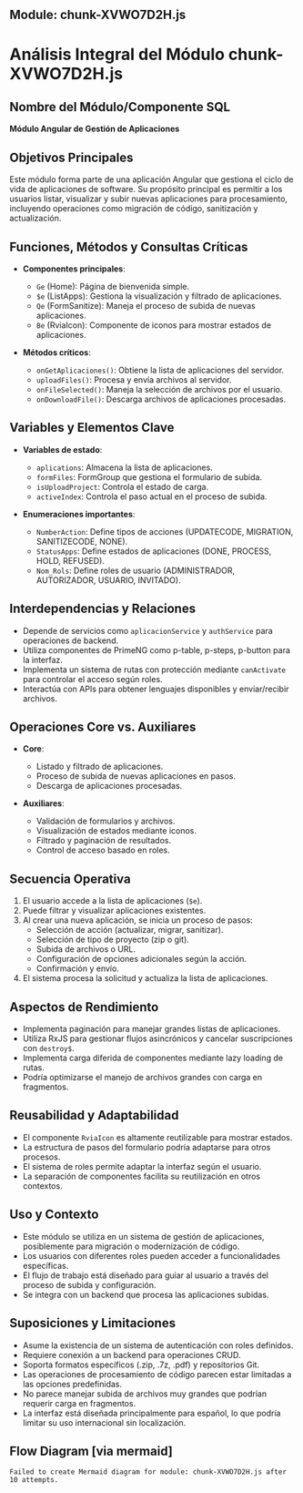 ## Module: chunk-XVWO7D2H.js

# Análisis Integral del Módulo chunk-XVWO7D2H.js

## Nombre del Módulo/Componente SQL
**Módulo Angular de Gestión de Aplicaciones**

## Objetivos Principales
Este módulo forma parte de una aplicación Angular que gestiona el ciclo de vida de aplicaciones de software. Su propósito principal es permitir a los usuarios listar, visualizar y subir nuevas aplicaciones para procesamiento, incluyendo operaciones como migración de código, sanitización y actualización.

## Funciones, Métodos y Consultas Críticas
- **Componentes principales**:
  - `Ge` (Home): Página de bienvenida simple.
  - `$e` (ListApps): Gestiona la visualización y filtrado de aplicaciones.
  - `Qe` (FormSanitize): Maneja el proceso de subida de nuevas aplicaciones.
  - `Be` (RviaIcon): Componente de iconos para mostrar estados de aplicaciones.

- **Métodos críticos**:
  - `onGetAplicaciones()`: Obtiene la lista de aplicaciones del servidor.
  - `uploadFiles()`: Procesa y envía archivos al servidor.
  - `onFileSelected()`: Maneja la selección de archivos por el usuario.
  - `onDownloadFile()`: Descarga archivos de aplicaciones procesadas.

## Variables y Elementos Clave
- **Variables de estado**:
  - `aplications`: Almacena la lista de aplicaciones.
  - `formFiles`: FormGroup que gestiona el formulario de subida.
  - `isUploadProject`: Controla el estado de carga.
  - `activeIndex`: Controla el paso actual en el proceso de subida.

- **Enumeraciones importantes**:
  - `NumberAction`: Define tipos de acciones (UPDATECODE, MIGRATION, SANITIZECODE, NONE).
  - `StatusApps`: Define estados de aplicaciones (DONE, PROCESS, HOLD, REFUSED).
  - `Nom_Rols`: Define roles de usuario (ADMINISTRADOR, AUTORIZADOR, USUARIO, INVITADO).

## Interdependencias y Relaciones
- Depende de servicios como `aplicacionService` y `authService` para operaciones de backend.
- Utiliza componentes de PrimeNG como p-table, p-steps, p-button para la interfaz.
- Implementa un sistema de rutas con protección mediante `canActivate` para controlar el acceso según roles.
- Interactúa con APIs para obtener lenguajes disponibles y enviar/recibir archivos.

## Operaciones Core vs. Auxiliares
- **Core**:
  - Listado y filtrado de aplicaciones.
  - Proceso de subida de nuevas aplicaciones en pasos.
  - Descarga de aplicaciones procesadas.

- **Auxiliares**:
  - Validación de formularios y archivos.
  - Visualización de estados mediante iconos.
  - Filtrado y paginación de resultados.
  - Control de acceso basado en roles.

## Secuencia Operativa
1. El usuario accede a la lista de aplicaciones (`$e`).
2. Puede filtrar y visualizar aplicaciones existentes.
3. Al crear una nueva aplicación, se inicia un proceso de pasos:
   - Selección de acción (actualizar, migrar, sanitizar).
   - Selección de tipo de proyecto (zip o git).
   - Subida de archivos o URL.
   - Configuración de opciones adicionales según la acción.
   - Confirmación y envío.
4. El sistema procesa la solicitud y actualiza la lista de aplicaciones.

## Aspectos de Rendimiento
- Implementa paginación para manejar grandes listas de aplicaciones.
- Utiliza RxJS para gestionar flujos asincrónicos y cancelar suscripciones con `destroy$`.
- Implementa carga diferida de componentes mediante lazy loading de rutas.
- Podría optimizarse el manejo de archivos grandes con carga en fragmentos.

## Reusabilidad y Adaptabilidad
- El componente `RviaIcon` es altamente reutilizable para mostrar estados.
- La estructura de pasos del formulario podría adaptarse para otros procesos.
- El sistema de roles permite adaptar la interfaz según el usuario.
- La separación de componentes facilita su reutilización en otros contextos.

## Uso y Contexto
- Este módulo se utiliza en un sistema de gestión de aplicaciones, posiblemente para migración o modernización de código.
- Los usuarios con diferentes roles pueden acceder a funcionalidades específicas.
- El flujo de trabajo está diseñado para guiar al usuario a través del proceso de subida y configuración.
- Se integra con un backend que procesa las aplicaciones subidas.

## Suposiciones y Limitaciones
- Asume la existencia de un sistema de autenticación con roles definidos.
- Requiere conexión a un backend para operaciones CRUD.
- Soporta formatos específicos (.zip, .7z, .pdf) y repositorios Git.
- Las operaciones de procesamiento de código parecen estar limitadas a las opciones predefinidas.
- No parece manejar subida de archivos muy grandes que podrían requerir carga en fragmentos.
- La interfaz está diseñada principalmente para español, lo que podría limitar su uso internacional sin localización.
## Flow Diagram [via mermaid]
```mermaid
Failed to create Mermaid diagram for module: chunk-XVWO7D2H.js after 10 attempts.
```
